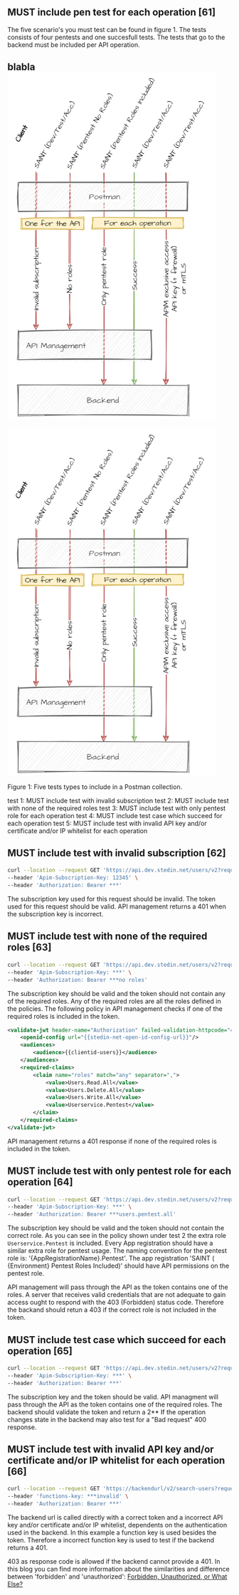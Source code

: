 ## MUST include pen test for each operation [61]

The five scenario's you must test can be found in figure 1. The tests consists of four pentests and one succesfull tests. The tests that go to the backend must be included per API operation.

## blabla ![pentest.png](../img/pentest.png)
![pentest.png](../.attachments/pentest.png)

Figure 1: Five tests types to include in a Postman collection.

test 1: MUST include test with invalid subscription
test 2: MUST include test with none of the required roles
test 3: MUST include test with only pentest role for each operation
test 4: MUST include test case which succeed for each operation
test 5: MUST include test with invalid API key and/or certificate and/or IP whitelist for each operation

## MUST include test with invalid subscription [62]

```bash
curl --location --request GET 'https://api.dev.stedin.net/users/v2?requesterId=12345' \
--header 'Apim-Subscription-Key: 12345' \
--header 'Authorization: Bearer ***'
```

The subscription key used for this request should be invalid. The token used for this request should be valid.
API management returns a 401 when the subscription key is incorrect.

## MUST include test with none of the required roles [63]

```bash
curl --location --request GET 'https://api.dev.stedin.net/users/v2?requesterId=12345' \
--header 'Apim-Subscription-Key: ***' \
--header 'Authorization: Bearer ***no roles'
```

The subscription key should be valid and the token should not contain any of the required roles. Any of the required roles are all the roles defined in the policies. The following policy in API management checks if one of the required roles is included in the token.

```xml
<validate-jwt header-name="Authorization" failed-validation-httpcode="401" failed-validation-error-message="Unauthorized. Access token is missing or invalid." require-expiration-time="true" require-scheme="Bearer" require-signed-tokens="true" output-token-variable-name="jwt">
    <openid-config url="{{stedin-net-open-id-config-url}}"/>
    <audiences>
        <audience>{{clientid-users}}</audience>
    </audiences>
    <required-claims>
        <claim name="roles" match="any" separator=",">
            <value>Users.Read.All</value>
            <value>Users.Delete.All</value>
            <value>Users.Write.All</value>
            <value>Userservice.Pentest</value>
        </claim>
    </required-claims>
</validate-jwt>
```

API management returns a 401 response if none of the required roles is included in the token.

## MUST include test with only pentest role for each operation [64]

```bash
curl --location --request GET 'https://api.dev.stedin.net/users/v2?requesterId=12345' \
--header 'Apim-Subscription-Key: ***' \
--header 'Authorization: Bearer ***users.pentest.all'
```

The subscription key should be valid and the token should not contain the correct role. As you can see in the policy shown under test 2 the extra role `Userservice.Pentest` is included. Every App registration should have a similar extra role for pentest usage. The naming convention for the pentest role is: '{AppRegistrationName}.Pentest'. The app registration 'SAINT ( {Environment} Pentest Roles Included)' should have API permissions on the pentest role.

API management will pass through the API as the token contains one of the roles. A server that receives valid credentials that are not adequate to gain access ought to respond with the 403 (Forbidden) status code. Therefore the backand should retun a 403 if the correct role is not included in the token.

## MUST include test case which succeed for each operation [65]

```bash
curl --location --request GET 'https://api.dev.stedin.net/users/v2?requesterId=12345' \
--header 'Apim-Subscription-Key: ***' \
--header 'Authorization: Bearer ***'
```

The subscription key and the token should be valid.
API managment will pass through the API as the token contains one of the required roles. The backend should validate the token and return a 2**
If the operation changes state in the backend may also test for a "Bad request" 400 response.

## MUST include test with invalid API key and/or certificate and/or IP whitelist for each operation [66]

```bash
curl --location --request GET 'https://backendurl/v2/search-users?requesterId=12345' \
--header 'functions-key: ***invalid' \
--header 'Authorization: Bearer ***'
```

The backend url is called directly with a correct token and a incorrect API key and/or certificate and/or IP whitelist, dependents on the authentication used in the backend. In this example a function key is used besides the token. Therefore a incorrect function key is used to test if the backend returns a 401.

403 as response code is allowed if the backend cannot provide a 401. In this blog you can find more information about the similarities and difference between 'forbidden' and 'unauthorized': [Forbidden, Unauthorized, or What Else?](https://auth0.com/blog/forbidden-unauthorized-http-status-codes/)
